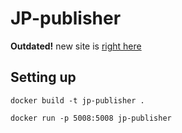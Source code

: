 # JP-publisher

**Outdated!** new site is [right here](https://github.com/Tch1b0/JP-nuxt)

## Setting up
```
docker build -t jp-publisher .
```
```
docker run -p 5008:5008 jp-publisher
```
